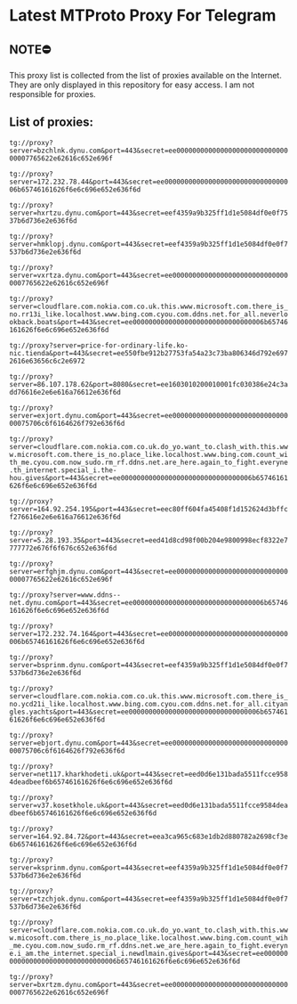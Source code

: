 # Latest MTProto Proxy For Telegram

## NOTE⛔

This proxy list is collected from the list of proxies available on the Internet. They are only displayed in this repository for easy access. I am not responsible for proxies.

## List of proxies:

`tg://proxy?server=bzchlnk.dynu.com&port=443&secret=ee000000000000000000000000000000007765622e62616c652e696f`

`tg://proxy?server=172.232.78.44&port=443&secret=ee000000000000000000000000000000006b65746161626f6e6c696e652e636f6d`

`tg://proxy?server=hxrtzu.dynu.com&port=443&secret=eef4359a9b325ff1d1e5084df0e0f7537b6d736e2e636f6d`

`tg://proxy?server=hmklopj.dynu.com&port=443&secret=eef4359a9b325ff1d1e5084df0e0f7537b6d736e2e636f6d`

`tg://proxy?server=vxrtza.dynu.com&port=443&secret=ee000000000000000000000000000000007765622e62616c652e696f`

`tg://proxy?server=cloudflare.com.nokia.com.co.uk.this.www.microsoft.com.there_is_no.rr13i_like.localhost.www.bing.com.cyou.com.ddns.net.for_all.neverlookback.boats&port=443&secret=ee000000000000000000000000000000006b65746161626f6e6c696e652e636f6d`

`tg://proxy?server=price-for-ordinary-life.ko-nic.tienda&port=443&secret=ee550fbe912b27753fa54a23c73ba806346d792e6972616e63656c6c2e6972`

`tg://proxy?server=86.107.178.62&port=8080&secret=ee1603010200010001fc030386e24c3add76616e2e6e616a76612e636f6d`

`tg://proxy?server=exjort.dynu.com&port=443&secret=ee0000000000000000000000000000000075706c6f6164626f792e636f6d`

`tg://proxy?server=cloudflare.com.nokia.com.co.uk.do_yo.want_to.clash_with.this.www.microsoft.com.there_is_no.place_like.localhost.www.bing.com.count_with_me.cyou.com.now_sudo.rm_rf.ddns.net.are_here.again_to_fight.everyne.th_internet.special_i.the-hou.gives&port=443&secret=ee000000000000000000000000000000006b65746161626f6e6c696e652e636f6d`

`tg://proxy?server=164.92.254.195&port=443&secret=eec80ff604fa45408f1d152624d3bffcf276616e2e6e616a76612e636f6d`

`tg://proxy?server=5.28.193.35&port=443&secret=eed41d8cd98f00b204e9800998ecf8322e7777772e676f6f676c652e636f6d`

`tg://proxy?server=erfghjm.dynu.com&port=443&secret=ee000000000000000000000000000000007765622e62616c652e696f`

`tg://proxy?server=www.ddns--net.dynu.com&port=443&secret=ee000000000000000000000000000000006b65746161626f6e6c696e652e636f6d`

`tg://proxy?server=172.232.74.164&port=443&secret=ee000000000000000000000000000000006b65746161626f6e6c696e652e636f6d`

`tg://proxy?server=bsprinm.dynu.com&port=443&secret=eef4359a9b325ff1d1e5084df0e0f7537b6d736e2e636f6d`

`tg://proxy?server=cloudflare.com.nokia.com.co.uk.this.www.microsoft.com.there_is_no.ycd21i_like.localhost.www.bing.com.cyou.com.ddns.net.for_all.cityangles.yachts&port=443&secret=ee000000000000000000000000000000006b65746161626f6e6c696e652e636f6d`

`tg://proxy?server=ebjort.dynu.com&port=443&secret=ee0000000000000000000000000000000075706c6f6164626f792e636f6d`

`tg://proxy?server=net117.kharkhodeti.uk&port=443&secret=eed0d6e131bada5511fcce9584deadbeef6b65746161626f6e6c696e652e636f6d`

`tg://proxy?server=v37.kosetkhole.uk&port=443&secret=eed0d6e131bada5511fcce9584deadbeef6b65746161626f6e6c696e652e636f6d`

`tg://proxy?server=164.92.84.72&port=443&secret=eea3ca965c683e1db2d880782a2698cf3e6b65746161626f6e6c696e652e636f6d`

`tg://proxy?server=ksprinm.dynu.com&port=443&secret=eef4359a9b325ff1d1e5084df0e0f7537b6d736e2e636f6d`

`tg://proxy?server=tzchjok.dynu.com&port=443&secret=eef4359a9b325ff1d1e5084df0e0f7537b6d736e2e636f6d`

`tg://proxy?server=cloudflare.com.nokia.com.co.uk.do_yo.want_to.clash_with.this.www.micosoft.com.there_is_no.place_like.localhost.www.bing.com.count_wih_me.cyou.com.now_sudo.rm_rf.ddns.net.we_are_here.again_to_fight.everyne.i_am.the_internet.special_i.newdlmain.gives&port=443&secret=ee000000000000000000000000000000006b65746161626f6e6c696e652e636f6d`

`tg://proxy?server=bxrtzm.dynu.com&port=443&secret=ee000000000000000000000000000000007765622e62616c652e696f`

